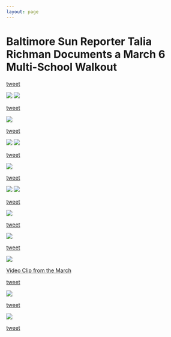 ```yaml
---
layout: page
---
```


Baltimore Sun Reporter Talia Richman Documents a March 6 Multi-School Walkout
=================================================================================

[tweet](https://twitter.com/TaliRichman/status/971019565294669824)

<img src="https://pbs.twimg.com/media/DXnAgrNXUAAwqqO.jpg:orig">

<img src="https://pbs.twimg.com/media/DXnAh7YWsAIIBJ_.jpg:orig">

[tweet](https://twitter.com/TaliRichman/status/971053394986242048)

<img src="https://pbs.twimg.com/media/DXnf22TXcAAAOg0.jpg:orig">

[tweet](https://twitter.com/THEAlleyeceeing/status/971092522637451264)

<img src="https://pbs.twimg.com/media/DXoDdBZVAAA5eTq.jpg:orig">

<img src="https://pbs.twimg.com/media/DXoDfPSUQAAfdWt.jpg:orig">

[tweet](https://twitter.com/TaliRichman/status/971053724348092416)

<img src="https://pbs.twimg.com/media/DXngJ0IWAAAkUiv.jpg:orig">

[tweet](https://twitter.com/TaliRichman/status/971054720818270209)

<img src="https://pbs.twimg.com/media/DXnhCjmWkAAU1ye.jpg:orig">

<img src="https://pbs.twimg.com/media/DXnhCjhW4AA7_Qh.jpg:orig">

[tweet](https://twitter.com/TaliRichman/status/971059610542067712)

<img src="https://pbs.twimg.com/media/DXnlgEzX0AEvPrW.jpg:orig">

[tweet](https://twitter.com/TaliRichman/status/971066663259996162)

<img src="https://pbs.twimg.com/media/DXnr6wMXUAk96nS.jpg:orig">

[tweet](https://twitter.com/TaliRichman/status/971067666365603840)

<img src="https://pbs.twimg.com/media/DXnr6wMXUAk96nS.jpg:orig">

[Video Clip from the March](https://twitter.com/TaliRichman/status/971067666365603840)

[tweet](https://twitter.com/TaliRichman/status/971069601860718592)

<img src="https://pbs.twimg.com/media/DXnumSeW4AIvl5z.jpg:orig">

[tweet](https://twitter.com/TaliRichman/status/971085689986191360)

<img src="https://pbs.twimg.com/media/DXn9O7HVQAENfjU.jpg:orig">

[tweet](https://twitter.com/TaliRichman/status/971086494956969985)


